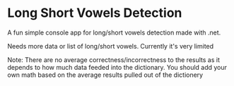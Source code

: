# Long Short Vowels Detection  
A fun simple console app for long/short vowels detection made with .net.  
  
Needs more data or list of long/short vowels. Currently it's very limited  
  
Note: There are no average correctness/incorrectness to the results as it depends to how much data feeded into the dictionary. You should add your own math based on the average results pulled out of the dictionery

